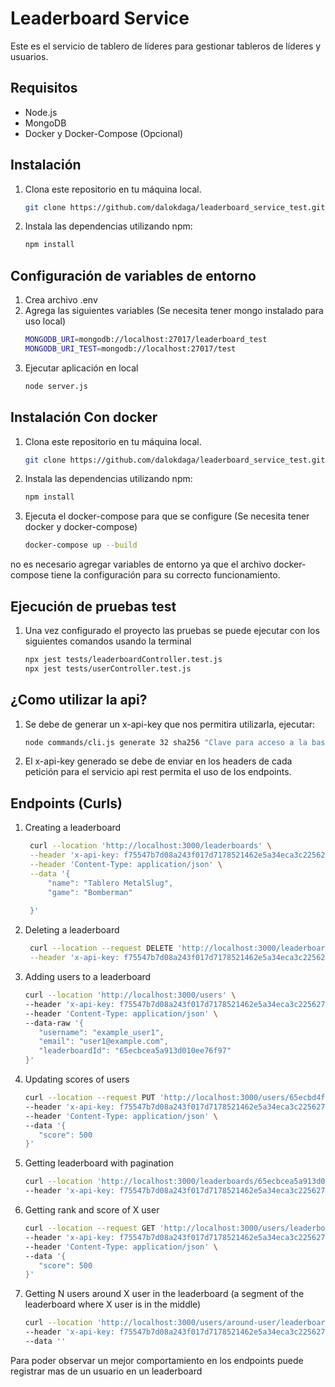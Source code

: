 # Leaderboard Service

Este es el servicio de tablero de líderes para gestionar tableros de líderes y usuarios.

## Requisitos

- Node.js
- MongoDB
- Docker y Docker-Compose (Opcional)

## Instalación

1. Clona este repositorio en tu máquina local.
   ```bash
   git clone https://github.com/dalokdaga/leaderboard_service_test.git

2. Instala las dependencias utilizando npm:

   ```bash
   npm install

## Configuración de variables de entorno

1. Crea archivo .env
2. Agrega las siguientes variables  (Se necesita tener mongo instalado para uso local)
   ```bash
   MONGODB_URI=mongodb://localhost:27017/leaderboard_test
   MONGODB_URI_TEST=mongodb://localhost:27017/test
3. Ejecutar aplicación en local
   ```bash
   node server.js

## Instalación Con docker
1. Clona este repositorio en tu máquina local.
   ```bash
   git clone https://github.com/dalokdaga/leaderboard_service_test.git

2. Instala las dependencias utilizando npm:

   ```bash
   npm install

3. Ejecuta el docker-compose para que se configure (Se necesita tener docker y docker-compose)
   ```bash
   docker-compose up --build
no es necesario agregar variables de entorno ya que el archivo docker-compose tiene la configuración para su correcto funcionamiento.

## Ejecución de pruebas test
1. Una vez configurado el proyecto las pruebas se puede ejecutar con los siguientes comandos usando la terminal
   ```bash
   npx jest tests/leaderboardController.test.js
   npx jest tests/userController.test.js

## ¿Como utilizar la api? 
1. Se debe de generar un x-api-key que nos permitira utilizarla, ejecutar:
   ```bash
   node commands/cli.js generate 32 sha256 "Clave para acceso a la base de datos"

2. El x-api-key generado se debe de enviar en los headers de cada petición para el servicio api rest permita el uso de los endpoints.

## Endpoints (Curls)
1. Creating a leaderboard
   ```bash
    curl --location 'http://localhost:3000/leaderboards' \
    --header 'x-api-key: f75547b7d08a243f017d7178521462e5a34eca3c225627898e0989ff8f98693d' \
    --header 'Content-Type: application/json' \
    --data '{
        "name": "Tablero MetalSlug",
        "game": "Bomberman"
        
    }'
2. Deleting a leaderboard
   ```bash
    curl --location --request DELETE 'http://localhost:3000/leaderboards/65ecbb6290dd067e3b8547fc' \
    --header 'x-api-key: f75547b7d08a243f017d7178521462e5a34eca3c225627898e0989ff8f98693d'
   
3. Adding users to a leaderboard
   ```bash
   curl --location 'http://localhost:3000/users' \
   --header 'x-api-key: f75547b7d08a243f017d7178521462e5a34eca3c225627898e0989ff8f98693d' \
   --header 'Content-Type: application/json' \
   --data-raw '{
      "username": "example_user1",
      "email": "user1@example.com",
      "leaderboardId": "65ecbcea5a913d010ee76f97"
   }'

4. Updating scores of users
   ```bash
   curl --location --request PUT 'http://localhost:3000/users/65ecbd4f1afc395283366e8c' \
   --header 'x-api-key: f75547b7d08a243f017d7178521462e5a34eca3c225627898e0989ff8f98693d' \
   --header 'Content-Type: application/json' \
   --data '{
      "score": 500
   }'

5. Getting leaderboard with pagination
   ```bash
   curl --location 'http://localhost:3000/leaderboards/65ecbcea5a913d010ee76f97/users?page=1&limit=20' \
   --header 'x-api-key: f75547b7d08a243f017d7178521462e5a34eca3c225627898e0989ff8f98693d'

6. Getting rank and score of X user
   ```bash
   curl --location --request GET 'http://localhost:3000/users/leaderboard/65ecbcea5a913d010ee76f97/users/65ecbd4f1afc395283366e8c/rank' \
   --header 'x-api-key: f75547b7d08a243f017d7178521462e5a34eca3c225627898e0989ff8f98693d' \
   --header 'Content-Type: application/json' \
   --data '{
      "score": 500
   }'

7. Getting N users around X user in the leaderboard (a segment of the leaderboard where X user is in the middle)
   ```bash
   curl --location 'http://localhost:3000/users/around-user/leaderboard/65ecbcea5a913d010ee76f97/user/65ecbd4f1afc395283366e8c/2' \
   --header 'x-api-key: f75547b7d08a243f017d7178521462e5a34eca3c225627898e0989ff8f98693d' \
   --data ''

Para poder observar un mejor comportamiento en los endpoints puede registrar mas de un usuario en un leaderboard